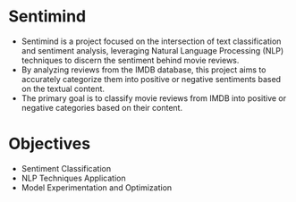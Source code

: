 # Sentimind
- Sentimind is a project focused on the intersection of text classification and sentiment analysis, leveraging Natural Language Processing (NLP) techniques to discern the sentiment behind movie reviews.
- By analyzing reviews from the IMDB database, this project aims to accurately categorize them into positive or negative sentiments based on the textual content. 
- The primary goal is to classify movie reviews from IMDB into positive or negative categories based on their content.

# Objectives
- Sentiment Classification
- NLP Techniques Application
- Model Experimentation and Optimization
